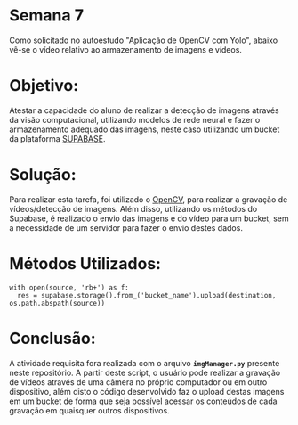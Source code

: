 # Semana 7 
Como solicitado no autoestudo "Aplicação de OpenCV com Yolo", abaixo vê-se o vídeo relativo ao armazenamento de imagens e vídeos.


# Objetivo: 
Atestar a capacidade do aluno de realizar a detecção de imagens através da visão computacional, utilizando modelos de rede neural e fazer o armazenamento adequado das imagens, neste caso utilizando um bucket da plataforma [SUPABASE](https://supabase.com/).

# Solução: 
Para realizar esta tarefa, foi utilizado o [OpenCV](https://opencv.org/), para realizar a gravação de vídeos/detecção de imagens. Além disso, utilizando os métodos do Supabase, é realizado o envio das imagens e do vídeo para um bucket, sem a necessidade de um servidor para fazer o envio destes dados.

# Métodos Utilizados: 
``` 
with open(source, 'rb+') as f:
  res = supabase.storage().from_('bucket_name').upload(destination, os.path.abspath(source))
```

# Conclusão: 
A atividade requisita fora realizada com o arquivo **`imgManager.py`** presente neste repositório. A partir deste script, o usuário pode realizar a gravação de vídeos através de uma câmera no próprio computador ou em outro dispositivo, além disto o código desenvolvido faz o upload destas imagens em um bucket de forma que seja possível acessar os conteúdos de cada gravação em quaisquer outros dispositivos. 